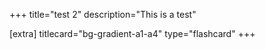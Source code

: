 +++
title="test 2"
description="This is a test"

[extra]
titlecard="bg-gradient-a1-a4"
type="flashcard"
+++